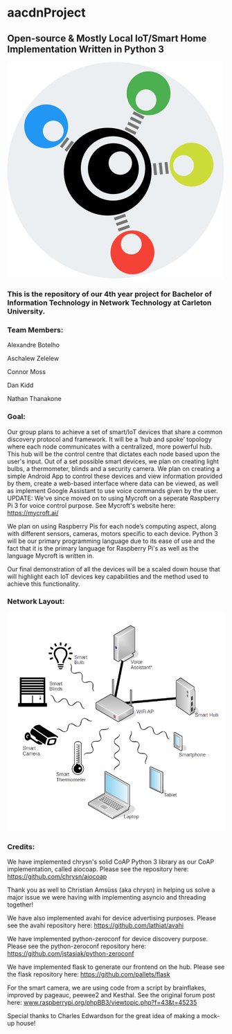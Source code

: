 # aacdnProject
## Open-source & Mostly Local IoT/Smart Home Implementation Written in Python 3

![Logo Image](/static/images/LogoBigBack.png)

### This is the repository of our 4th year project for Bachelor of Information Technology in Network Technology at Carleton University.

### Team Members:

Alexandre Botelho

Aschalew Zelelew

Connor Moss

Dan Kidd

Nathan Thanakone


### Goal:
Our group plans to achieve a set of smart/IoT devices that share a common discovery protocol and framework. It will be a ‘hub and spoke’ topology where each node communicates with a centralized, more powerful hub. This hub will be the control centre that dictates each node based upon the user's input.
Out of a set possible smart devices, we plan on creating light bulbs, a thermometer, blinds and a security camera. We plan on creating a simple Android App to control these devices and view information provided by them, create a web-based interface where data can be viewed, as well as implement Google Assistant to use voice commands given by the user. UPDATE: We've since moved on to using Mycroft on a seperate Raspberry Pi 3 for voice control purpose. See Mycroft's website here: https://mycroft.ai/


We plan on using Raspberry Pis for each node’s computing aspect, along with different sensors, cameras, motors specific to each device.  Python 3 will be our primary programming language due to its ease of use and the fact that it is the primary language for Raspberry Pi's as well as the language Mycroft is written in.


Our final demonstration of all the devices will be a scaled down house that will highlight each IoT devices key capabilities and the method used to achieve this functionality.

### Network Layout:
![Layout Image](/static/images/NetworkDiagram.png)


### Credits:
We have implemented chrysn's solid CoAP Python 3 library as our CoAP implementation, called aiocoap. Please see the repository here: https://github.com/chrysn/aiocoap

Thank you as well to Christian Amsüss (aka chrysn) in helping us solve a major issue we were having with implementing asyncio and threading together!

We have also implemented avahi for device advertising purposes. Please see the avahi repository here: https://github.com/lathiat/avahi

We have implemented python-zeroconf for device discovery purpose. Please see the python-zeroconf repository here: https://github.com/jstasiak/python-zeroconf

We have implemented flask to generate our frontend on the hub. Please see the flask repository here: https://github.com/pallets/flask

For the smart camera, we are using code from a script by brainflakes, improved by pageauc, peewee2 and Kesthal. See the original forum post here: www.raspberrypi.org/phpBB3/viewtopic.php?f=43&t=45235

Special thanks to Charles Edwardson for the great idea of making a mock-up house!

